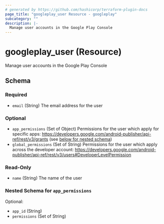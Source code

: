 ```yaml
---
# generated by https://github.com/hashicorp/terraform-plugin-docs
page_title: "googleplay_user Resource - googleplay"
subcategory: ""
description: |-
  Manage user accounts in the Google Play Console
---
```


# googleplay_user (Resource)

Manage user accounts in the Google Play Console



<!-- schema generated by tfplugindocs -->
## Schema

### Required

- `email` (String) The email address for the user

### Optional

- `app_permissions` (Set of Object) Permissions for the user which apply for specific apps: 
				https://developers.google.com/android-publisher/api-ref/rest/v3/grants (see [below for nested schema](#nestedatt--app_permissions))
- `global_permissions` (Set of String) Permissions for the user which apply across the developer account:
				https://developers.google.com/android-publisher/api-ref/rest/v3/users#DeveloperLevelPermission

### Read-Only

- `name` (String) The name of the user

<a id="nestedatt--app_permissions"></a>
### Nested Schema for `app_permissions`

Optional:

- `app_id` (String)
- `permissions` (Set of String)
